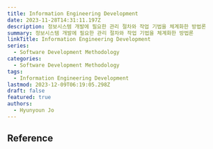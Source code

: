 ```yaml
---
title: Information Engineering Development
date: 2023-11-28T14:31:11.197Z
description: 정보시스템 개발에 필요한 관리 절차와 작업 기법을 체계화한 방법론
summary: 정보시스템 개발에 필요한 관리 절차와 작업 기법을 체계화한 방법론
linkTitle: Information Engineering Development
series:
  - Software Development Methodology
categories:
  - Software Development Methodology
tags:
  - Information Engineering Development
lastmod: 2023-12-09T06:19:05.298Z
draft: false
featured: true
authors:
  - Hyunyoun Jo
---
```


## Reference
